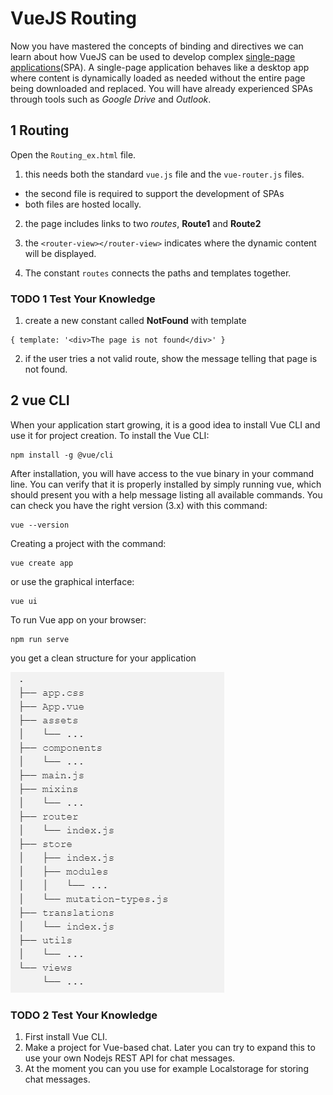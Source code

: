 # VueJS Routing

Now you have mastered the concepts of binding and directives we can learn about how VueJS can be used to develop complex [single-page applications](https://en.wikipedia.org/wiki/Single-page_application)(SPA). 
A single-page application behaves like a desktop app where content is dynamically loaded as needed without the entire page being downloaded and replaced. 
You will have already experienced SPAs through tools such as _Google Drive_ and _Outlook_.



## 1 Routing

Open the `Routing_ex.html` file.

1. this needs both the standard `vue.js` file and the `vue-router.js` files.
  - the second file is required to support the development of SPAs
  - both files are hosted locally.
2. the page includes links to two _routes_, **Route1** and **Route2**
 
3. the `<router-view></router-view>` indicates where the dynamic content will be displayed.
4. The constant `routes` connects the paths and templates together.

### TODO 1 Test Your Knowledge

1. create a new constant called **NotFound** with template
```
{ template: '<div>The page is not found</div>' }
```
2. if the user tries a not valid route, show the message telling that page is not found.

## 2 vue CLI

When your application start growing, it is a good idea to install Vue CLI and use it for project creation. To install the Vue CLI:
```
npm install -g @vue/cli
```

After installation, you will have access to the vue binary in your command line. You can verify that it is properly installed by simply running vue, 
which should present you with a help message listing all available commands. You can check you have the right version (3.x) with this command:
```
vue --version
```


Creating a project with the command:
```
vue create app
```
or use the graphical interface:
```
vue ui
```

To run Vue app on your browser:
```
npm run serve
```



you get a clean structure for your application

![Directory structure](img/dir_struct.png)

### TODO 2 Test Your Knowledge
1. First install Vue CLI.
2. Make a project for Vue-based chat. Later you can try to expand this to use your own Nodejs REST API for chat messages.
3. At the moment you can you use for example Localstorage for storing chat messages.



